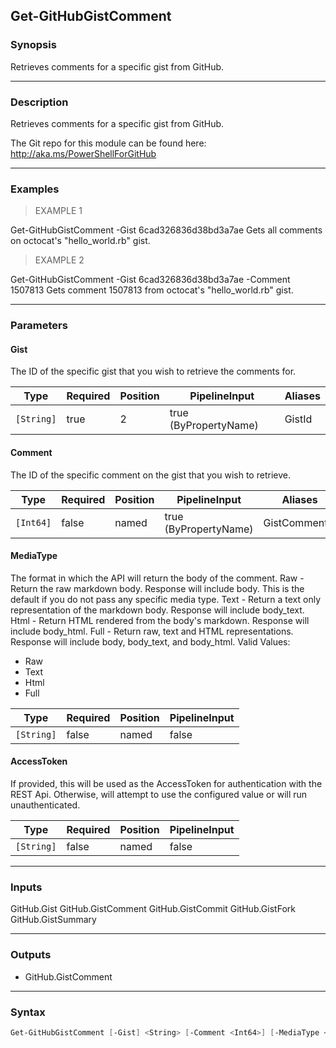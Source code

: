 Get-GitHubGistComment
---------------------

### Synopsis
Retrieves comments for a specific gist from GitHub.

---

### Description

Retrieves comments for a specific gist from GitHub.

The Git repo for this module can be found here: http://aka.ms/PowerShellForGitHub

---

### Examples
> EXAMPLE 1

Get-GitHubGistComment -Gist 6cad326836d38bd3a7ae
Gets all comments on octocat's "hello_world.rb" gist.
> EXAMPLE 2

Get-GitHubGistComment -Gist 6cad326836d38bd3a7ae -Comment 1507813
Gets comment 1507813 from octocat's "hello_world.rb" gist.

---

### Parameters
#### **Gist**
The ID of the specific gist that you wish to retrieve the comments for.

|Type      |Required|Position|PipelineInput        |Aliases|
|----------|--------|--------|---------------------|-------|
|`[String]`|true    |2       |true (ByPropertyName)|GistId |

#### **Comment**
The ID of the specific comment on the gist that you wish to retrieve.

|Type     |Required|Position|PipelineInput        |Aliases      |
|---------|--------|--------|---------------------|-------------|
|`[Int64]`|false   |named   |true (ByPropertyName)|GistCommentId|

#### **MediaType**
The format in which the API will return the body of the comment.
Raw - Return the raw markdown body. Response will include body. This is the default if you do not pass any specific media type.
Text - Return a text only representation of the markdown body. Response will include body_text.
Html - Return HTML rendered from the body's markdown. Response will include body_html.
Full - Return raw, text and HTML representations. Response will include body, body_text, and body_html.
Valid Values:

* Raw
* Text
* Html
* Full

|Type      |Required|Position|PipelineInput|
|----------|--------|--------|-------------|
|`[String]`|false   |named   |false        |

#### **AccessToken**
If provided, this will be used as the AccessToken for authentication with the
REST Api.  Otherwise, will attempt to use the configured value or will run unauthenticated.

|Type      |Required|Position|PipelineInput|
|----------|--------|--------|-------------|
|`[String]`|false   |named   |false        |

---

### Inputs
GitHub.Gist
GitHub.GistComment
GitHub.GistCommit
GitHub.GistFork
GitHub.GistSummary

---

### Outputs
* GitHub.GistComment

---

### Syntax
```PowerShell
Get-GitHubGistComment [-Gist] <String> [-Comment <Int64>] [-MediaType <String>] [-AccessToken <String>] [<CommonParameters>]
```

